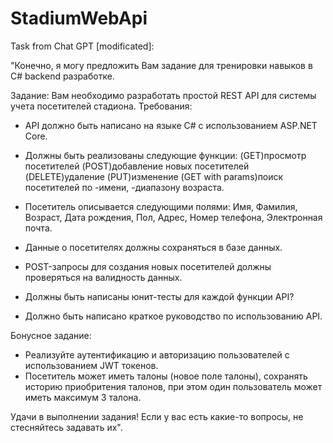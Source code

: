 # StadiumWebApi
Task from Chat GPT [modificated]:

"Конечно, я могу предложить Вам задание для тренировки навыков в C# backend разработке.

Задание: Вам необходимо разработать простой REST API для системы учета посетителей стадиона.
Требования:
- API должно быть написано на языке C# с использованием ASP.NET Core.
- Должны быть реализованы следующие функции:
(GET)просмотр посетителей
(POST)добавление новых посетителей
(DELETE)удаление
(PUT)изменение
(GET with params)поиск посетителей по -имени, -диапазону возраста.

- Посетитель описывается следующими полями: Имя, Фамилия, Возраст, Дата рождения, Пол, Адрес, Номер телефона, Электронная почта.
- Данные о посетителях должны сохраняться в базе данных.
- POST-запросы для создания новых посетителей должны проверяться на валидность данных.
- Должны быть написаны юнит-тесты для каждой функции API?
- Должно быть написано краткое руководство по использованию API.

Бонусное задание:
- Реализуйте аутентификацию и авторизацию пользователей с использованием JWT токенов.
- Посетитель может иметь талоны (новое поле талоны), сохранять историю приобритения талонов, при этом один пользователь может иметь максимум 3 талона.

Удачи в выполнении задания! Если у вас есть какие-то вопросы, не стесняйтесь задавать их".
